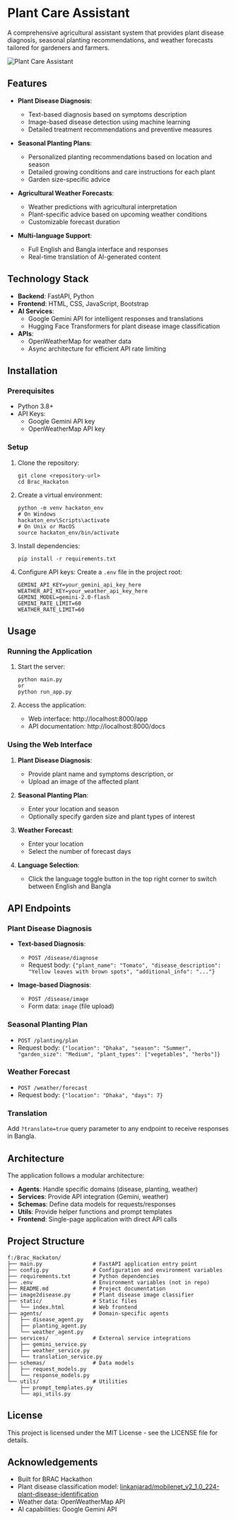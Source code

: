 # Plant Care Assistant

A comprehensive agricultural assistant system that provides plant disease diagnosis, seasonal planting recommendations, and weather forecasts tailored for gardeners and farmers.

![Plant Care Assistant](https://via.placeholder.com/800x400?text=Plant+Care+Assistant)

## Features

- **Plant Disease Diagnosis**: 
  - Text-based diagnosis based on symptoms description
  - Image-based disease detection using machine learning
  - Detailed treatment recommendations and preventive measures

- **Seasonal Planting Plans**:
  - Personalized planting recommendations based on location and season
  - Detailed growing conditions and care instructions for each plant
  - Garden size-specific advice

- **Agricultural Weather Forecasts**:
  - Weather predictions with agricultural interpretation
  - Plant-specific advice based on upcoming weather conditions
  - Customizable forecast duration

- **Multi-language Support**:
  - Full English and Bangla interface and responses
  - Real-time translation of AI-generated content

## Technology Stack

- **Backend**: FastAPI, Python
- **Frontend**: HTML, CSS, JavaScript, Bootstrap
- **AI Services**:
  - Google Gemini API for intelligent responses and translations
  - Hugging Face Transformers for plant disease image classification
- **APIs**:
  - OpenWeatherMap for weather data
  - Async architecture for efficient API rate limiting

## Installation

### Prerequisites

- Python 3.8+
- API Keys:
  - Google Gemini API key
  - OpenWeatherMap API key

### Setup

1. Clone the repository:
   ```
   git clone <repository-url>
   cd Brac_Hackaton
   ```

2. Create a virtual environment:
   ```
   python -m venv hackaton_env
   # On Windows
   hackaton_env\Scripts\activate
   # On Unix or MacOS
   source hackaton_env/bin/activate
   ```

3. Install dependencies:
   ```
   pip install -r requirements.txt
   ```

4. Configure API keys:
   Create a `.env` file in the project root:
   ```
   GEMINI_API_KEY=your_gemini_api_key_here
   WEATHER_API_KEY=your_weather_api_key_here
   GEMINI_MODEL=gemini-2.0-flash
   GEMINI_RATE_LIMIT=60
   WEATHER_RATE_LIMIT=60
   ```

## Usage

### Running the Application

1. Start the server:
   ```
   python main.py
   or
   python run_app.py
   ```


2. Access the application:
   - Web interface: http://localhost:8000/app
   - API documentation: http://localhost:8000/docs

### Using the Web Interface

1. **Plant Disease Diagnosis**:
   - Provide plant name and symptoms description, or
   - Upload an image of the affected plant

2. **Seasonal Planting Plan**:
   - Enter your location and season
   - Optionally specify garden size and plant types of interest

3. **Weather Forecast**:
   - Enter your location
   - Select the number of forecast days

4. **Language Selection**:
   - Click the language toggle button in the top right corner to switch between English and Bangla

## API Endpoints

### Plant Disease Diagnosis

- **Text-based Diagnosis**:
  - `POST /disease/diagnose`
  - Request body: `{"plant_name": "Tomato", "disease_description": "Yellow leaves with brown spots", "additional_info": "..."}`

- **Image-based Diagnosis**:
  - `POST /disease/image`
  - Form data: `image` (file upload)

### Seasonal Planting Plan

- `POST /planting/plan`
- Request body: `{"location": "Dhaka", "season": "Summer", "garden_size": "Medium", "plant_types": ["vegetables", "herbs"]}`

### Weather Forecast

- `POST /weather/forecast`
- Request body: `{"location": "Dhaka", "days": 7}`

### Translation

Add `?translate=true` query parameter to any endpoint to receive responses in Bangla.

## Architecture

The application follows a modular architecture:

- **Agents**: Handle specific domains (disease, planting, weather)
- **Services**: Provide API integration (Gemini, weather)
- **Schemas**: Define data models for requests/responses
- **Utils**: Provide helper functions and prompt templates
- **Frontend**: Single-page application with direct API calls

## Project Structure

```
f:/Brac_Hackaton/
├── main.py                # FastAPI application entry point
├── config.py              # Configuration and environment variables
├── requirements.txt       # Python dependencies
├── .env                   # Environment variables (not in repo)
├── README.md              # Project documentation
├── image2disease.py       # Plant disease image classifier
├── static/                # Static files
│   └── index.html         # Web frontend
├── agents/                # Domain-specific agents
│   ├── disease_agent.py
│   ├── planting_agent.py
│   └── weather_agent.py
├── services/              # External service integrations
│   ├── gemini_service.py
│   ├── weather_service.py
│   └── translation_service.py
├── schemas/               # Data models
│   ├── request_models.py
│   └── response_models.py
└── utils/                 # Utilities
    ├── prompt_templates.py
    └── api_utils.py
```

## License

This project is licensed under the MIT License - see the LICENSE file for details.

## Acknowledgements

- Built for BRAC Hackathon
- Plant disease classification model: [linkanjarad/mobilenet_v2_1.0_224-plant-disease-identification](https://huggingface.co/linkanjarad/mobilenet_v2_1.0_224-plant-disease-identification)
- Weather data: OpenWeatherMap API
- AI capabilities: Google Gemini API
